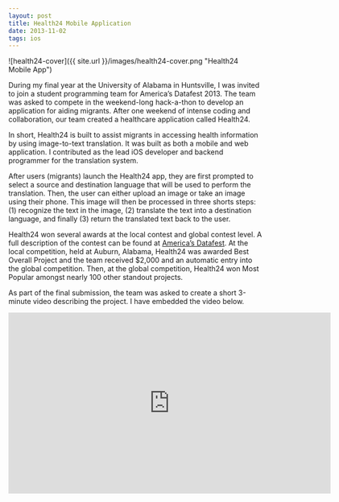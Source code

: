 ```yaml
---
layout: post
title: Health24 Mobile Application
date: 2013-11-02 
tags: ios
---
```


![health24-cover]({{ site.url }}/images/health24-cover.png "Health24 Mobile App")

During my final year at the University of Alabama in Huntsville, I was invited to join a student programming team for America’s Datafest 2013. The team was asked to compete in the weekend-long hack-a-thon to develop an application for aiding migrants. After one weekend of intense coding and collaboration, our team created a healthcare application called Health24.

In short, Health24 is built to assist migrants in accessing health information by using image-to-text translation. It was built as both a mobile and web application. I contributed as the lead iOS developer and backend programmer for the translation system.

After users (migrants) launch the Health24 app, they are first prompted to select a source and destination language that will be used to perform the translation. Then, the user can either upload an image or take an image using their phone. This image will then be processed in three shorts steps: (1) recognize the text in the image, (2) translate the text into a destination language, and finally (3) return the translated text back to the user.

Health24 won several awards at the local contest and global contest level. A full description of the contest can be found at <a href="http://www.americas.datafest.net/">America’s Datafest</a>. At the local competition, held at Auburn, Alabama, Health24 was awarded Best Overall Project and the team received $2,000 and an automatic entry into the global competition. Then, at the global competition, Health24 won Most Popular amongst nearly 100 other standout projects.

As part of the final submission, the team was asked to create a short 3-minute video describing the project. I have embedded the video below.

<div class="video-wrapper">
    <iframe width="640" height="360" src="https://www.youtube.com/embed/pu1Avk9epNk" frameborder="0" allowfullscreen></iframe>
</div>